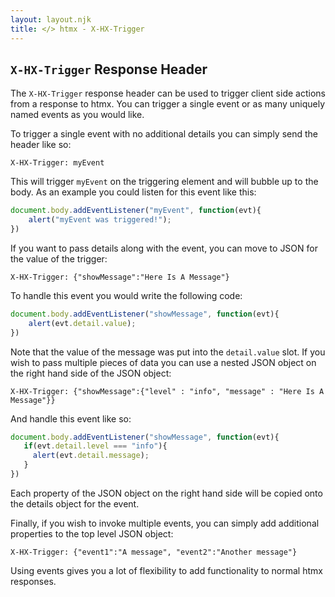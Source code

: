 ```yaml
---
layout: layout.njk
title: </> htmx - X-HX-Trigger
---
```


## `X-HX-Trigger` Response Header

The `X-HX-Trigger` response header can be used to trigger client side actions from a response to htmx.  You can
trigger a single event or as many uniquely named events as you would like.

To trigger a single event with no additional details you can simply send the header like so:

`X-HX-Trigger: myEvent`

This will trigger `myEvent` on the triggering element and will bubble up to the body.  As an example you could
listen for this event like this:

```javascript
document.body.addEventListener("myEvent", function(evt){
    alert("myEvent was triggered!");
})
```

If you want to pass details along with the event, you can move to JSON for the value of the trigger:

`X-HX-Trigger: {"showMessage":"Here Is A Message"}`

To handle this event you would write the following code:

```javascript
document.body.addEventListener("showMessage", function(evt){
    alert(evt.detail.value);
})
```

Note that the value of the message was put into the `detail.value` slot.  If you wish to pass multiple pieces of data
you can use a nested JSON object on the right hand side of the JSON object:

`X-HX-Trigger: {"showMessage":{"level" : "info", "message" : "Here Is A Message"}}`

And handle this event like so:

```javascript
document.body.addEventListener("showMessage", function(evt){
   if(evt.detail.level === "info"){
     alert(evt.detail.message);   
   }
})
```

Each property of the JSON object on the right hand side will be copied onto the details object for the event.

Finally, if you wish to invoke multiple events, you can simply add additional properties to the top level JSON
object:

`X-HX-Trigger: {"event1":"A message", "event2":"Another message"}`

Using events gives you a lot of flexibility to add functionality to normal htmx responses.